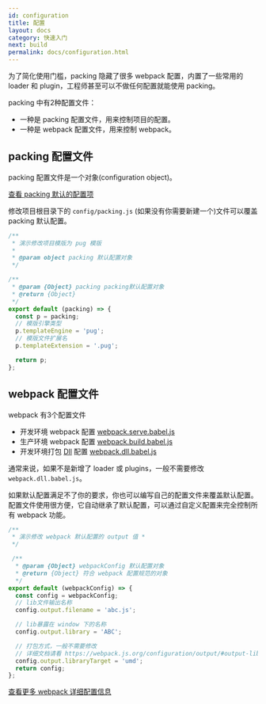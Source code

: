 ```yaml
---
id: configuration
title: 配置
layout: docs
category: 快速入门
next: build
permalink: docs/configuration.html
---
```


为了简化使用门槛，packing 隐藏了很多 webpack 配置，内置了一些常用的 loader 和 plugin，工程师甚至可以不做任何配置就能使用 packing。

packing 中有2种配置文件：

- 一种是 packing 配置文件，用来控制项目的配置。
- 一种是 webpack 配置文件，用来控制 webpack。

## packing 配置文件
packing 配置文件是一个对象(configuration object)。

[查看 packing 默认的配置项](https://github.com/packingjs/packing/blob/master/src/config/packing.js)

修改项目根目录下的 `config/packing.js` (如果没有你需要新建一个)文件可以覆盖 packing 默认配置。

```js
/**
 * 演示修改项目模版为 pug 模版
 *
 * @param object packing 默认配置对象
 */

/**
 * @param {Object} packing packing默认配置对象
 * @return {Object}
 */
export default (packing) => {
  const p = packing;
  // 模版引擎类型
  p.templateEngine = 'pug';
  // 模版文件扩展名
  p.templateExtension = '.pug';

  return p;
};
```

## webpack 配置文件

webpack 有3个配置文件

- 开发环境 webpack 配置 [webpack.serve.babel.js](https://github.com/packingjs/packing/blob/master/src/config/webpack.serve.babel.js)
- 生产环境 webpack 配置 [webpack.build.babel.js](https://github.com/packingjs/packing/blob/master/src/config/webpack.build.babel.js)
- 开发环境打包 [Dll](https://webpack.js.org/plugins/dll-plugin/) 配置 [webpack.dll.babel.js](https://github.com/packingjs/packing/blob/master/src/config/webpack.dll.babel.js)

通常来说，如果不是新增了 loader 或 plugins，一般不需要修改 `webpack.dll.babel.js`。

如果默认配置满足不了你的要求，你也可以编写自己的配置文件来覆盖默认配置。配置文件使用很方便，它自动继承了默认配置，可以通过自定义配置来完全控制所有 webpack 功能。

```js
/**
 * 演示修改 webpack 默认配置的 output 值 *
 */

 /**
  * @param {Object} webpackConfig 默认配置对象
  * @return {Object} 符合 webpack 配置规范的对象
  */
export default (webpackConfig) => {
  const config = webpackConfig;
  // lib文件输出名称
  config.output.filename = 'abc.js';

  // lib暴露在 window 下的名称
  config.output.library = 'ABC';

  // 打包方式，一般不需要修改
  // 详细文档请看 https://webpack.js.org/configuration/output/#output-librarytarget
  config.output.libraryTarget = 'umd';
  return config;
};
```

[查看更多 webpack 详细配置信息](https://webpack.js.org/configuration/)
